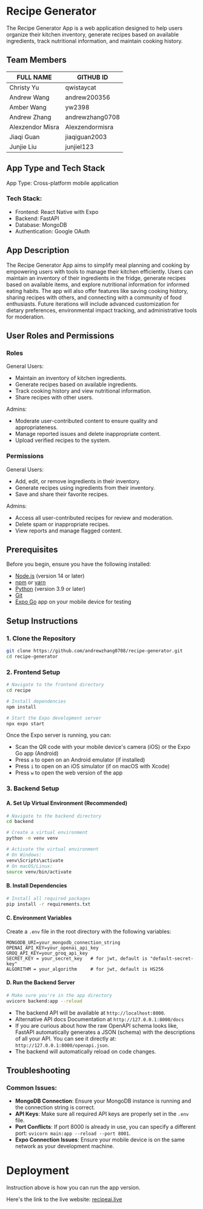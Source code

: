 # Recipe Generator

The Recipe Generator App is a web application designed to help users organize their kitchen inventory, generate recipes based on available ingredients, track nutritional information, and maintain cooking history.

## Team Members 
|    FULL NAME     |    GITHUB ID    |
| ---------------- | --------------- |
| Christy Yu       | qwistaycat      |
| Andrew Wang      | andrew200356    |
| Amber Wang       | yw2398          |
| Andrew Zhang     | andrewzhang0708 |
| Alexzendor Misra | Alexzendormisra |
| Jiaqi Guan       | jiaqiguan2003   |
| Junjie Liu       | junjiel123      |

## App Type and Tech Stack
App Type: Cross-platform mobile application

### Tech Stack:
- Frontend: React Native with Expo
- Backend: FastAPI
- Database: MongoDB
- Authentication: Google OAuth

## App Description
The Recipe Generator App aims to simplify meal planning and cooking by empowering users with tools to manage their kitchen efficiently. Users can maintain an inventory of their ingredients in the fridge, generate recipes based on available items, and explore nutritional information for informed eating habits. The app will also offer features like saving cooking history, sharing recipes with others, and connecting with a community of food enthusiasts. Future iterations will include advanced customization for dietary preferences, environmental impact tracking, and administrative tools for moderation.

## User Roles and Permissions
### Roles

General Users:
- Maintain an inventory of kitchen ingredients.
- Generate recipes based on available ingredients.
- Track cooking history and view nutritional information.
- Share recipes with other users.

Admins:
- Moderate user-contributed content to ensure quality and appropriateness.
- Manage reported issues and delete inappropriate content.
- Upload verified recipes to the system.

### Permissions
General Users:
- Add, edit, or remove ingredients in their inventory.
- Generate recipes using ingredients from their inventory.
- Save and share their favorite recipes.

Admins:
- Access all user-contributed recipes for review and moderation.
- Delete spam or inappropriate recipes.
- View reports and manage flagged content.

## Prerequisites
Before you begin, ensure you have the following installed:
- [Node.js](https://nodejs.org/) (version 14 or later)
- [npm](https://www.npmjs.com/) or [yarn](https://yarnpkg.com/)
- [Python](https://www.python.org/) (version 3.9 or later)
- [Git](https://git-scm.com/)
- [Expo Go](https://expo.dev/go) app on your mobile device for testing

## Setup Instructions

### 1. Clone the Repository
```bash
git clone https://github.com/andrewzhang0708/recipe-generator.git
cd recipe-generator
```

### 2. Frontend Setup
```bash
# Navigate to the frontend directory
cd recipe

# Install dependencies
npm install

# Start the Expo development server
npx expo start
```

Once the Expo server is running, you can:
- Scan the QR code with your mobile device's camera (iOS) or the Expo Go app (Android)
- Press `a` to open on an Android emulator (if installed)
- Press `i` to open on an iOS simulator (if on macOS with Xcode)
- Press `w` to open the web version of the app

### 3. Backend Setup

#### A. Set Up Virtual Environment (Recommended)
```bash
# Navigate to the backend directory
cd backend

# Create a virtual environment
python -m venv venv

# Activate the virtual environment
# On Windows:
venv\Scripts\activate
# On macOS/Linux:
source venv/bin/activate
```

#### B. Install Dependencies
```bash
# Install all required packages
pip install -r requirements.txt
```

#### C. Environment Variables
Create a `.env` file in the root directory with the following variables:
```
MONGODB_URI=your_mongodb_connection_string
OPENAI_API_KEY=your_openai_api_key
GROQ_API_KEY=your_groq_api_key
SECRET_KEY = your_secret_key   # for jwt, default is "default-secret-key"
ALGORITHM = your_algorithm     # for jwt, default is HS256
```

#### D. Run the Backend Server
```bash
# Make sure you're in the app directory
uvicorn backend:app --reload
```

- The backend API will be available at `http://localhost:8000`.
- Alternative API docs Documentation at `http://127.0.0.1:8000/docs`
- If you are curious about how the raw OpenAPI schema looks like, FastAPI automatically generates a JSON (schema) with the descriptions of all your API. You can see it directly at: `http://127.0.0.1:8000/openapi.json`.
- The backend will automatically reload on code changes.


## Troubleshooting

### Common Issues:
- **MongoDB Connection**: Ensure your MongoDB instance is running and the connection string is correct.
- **API Keys**: Make sure all required API keys are properly set in the `.env` file.
- **Port Conflicts**: If port 8000 is already in use, you can specify a different port: `uvicorn main:app --reload --port 8001`.
- **Expo Connection Issues**: Ensure your mobile device is on the same network as your development machine.



# Deployment
Instruction above is how you can run the app version.

Here's the link to the live website: [recipeai.live](recipeai.live)
